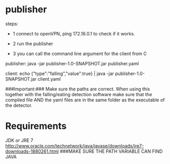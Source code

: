 # publisher

steps: 

- 1 connect to openVPN, ping 172.16.0.1 to check if it works.

- 2 run the publisher

- 3 you can call the command line argument for the client from C

publisher:
java -jar publisher-1.0-SNAPSHOT.jar publisher.yaml

client:
echo {"type":"falling","value":true} | java -jar publisher-1.0-SNAPSHOT.jar client.yaml

###Important:###
Make sure the paths are correct. When using this together with the falling/eating detection software make sure that the compiled file AND the yaml files are in the same folder as the executable of the detector.

# Requirements

JDK or JRE 7
http://www.oracle.com/technetwork/java/javase/downloads/jre7-downloads-1880261.html
###MAKE SURE THE PATH VARIABLE CAN FIND JAVA
